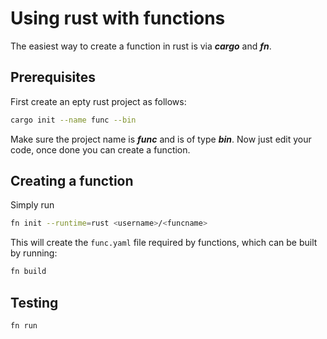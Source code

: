 # Using rust with functions

The easiest way to create a function in rust is via ***cargo*** and ***fn***.

## Prerequisites

First create an epty rust project as follows:

```bash
cargo init --name func --bin
```

Make sure the project name is ***func*** and is of type ***bin***. Now just edit your code, once done you can create a function.

## Creating a function

Simply run

```bash
fn init --runtime=rust <username>/<funcname>
```

This will create the ```func.yaml``` file required by functions, which can be built by running:

```bash
fn build
```

## Testing

```bash
fn run
```

